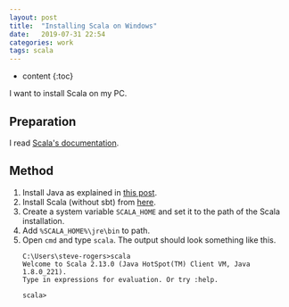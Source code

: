 ```yaml
---
layout: post
title:  "Installing Scala on Windows"
date:   2019-07-31 22:54
categories: work
tags: scala
---
```


* content
{:toc}

I want to install Scala on my PC.



## Preparation

I read [Scala's documentation](https://docs.scala-lang.org/).

## Method

1. Install Java as explained in [this post](https://largecats.github.io/blog/2019/07/31/install-spark-on-windows/).
2. Install Scala (without sbt) from [here](https://downloads.lightbend.com/scala/2.13.0/scala-2.13.0.msi).
3. Create a system variable `SCALA_HOME` and set it to the path of the Scala installation.
4. Add `%SCALA_HOME%\jre\bin` to path.
5. Open `cmd` and type `scala`. The output should look something like this.
    ```
    C:\Users\steve-rogers>scala
    Welcome to Scala 2.13.0 (Java HotSpot(TM) Client VM, Java 1.8.0_221).
    Type in expressions for evaluation. Or try :help.

    scala>
    ```